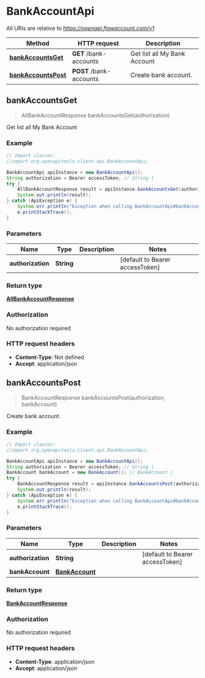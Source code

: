# BankAccountApi

All URIs are relative to *https://openapi.flowaccount.com/v1*

Method | HTTP request | Description
------------- | ------------- | -------------
[**bankAccountsGet**](BankAccountApi.md#bankAccountsGet) | **GET** /bank-accounts | Get list all My Bank Account
[**bankAccountsPost**](BankAccountApi.md#bankAccountsPost) | **POST** /bank-accounts | Create bank account.



## bankAccountsGet

> AllBankAccountResponse bankAccountsGet(authorization)

Get list all My Bank Account

### Example

```java
// Import classes:
//import org.openapitools.client.api.BankAccountApi;

BankAccountApi apiInstance = new BankAccountApi();
String authorization = Bearer accessToken; // String | 
try {
    AllBankAccountResponse result = apiInstance.bankAccountsGet(authorization);
    System.out.println(result);
} catch (ApiException e) {
    System.err.println("Exception when calling BankAccountApi#bankAccountsGet");
    e.printStackTrace();
}
```

### Parameters


Name | Type | Description  | Notes
------------- | ------------- | ------------- | -------------
 **authorization** | **String**|  | [default to Bearer accessToken]

### Return type

[**AllBankAccountResponse**](AllBankAccountResponse.md)

### Authorization

No authorization required

### HTTP request headers

- **Content-Type**: Not defined
- **Accept**: application/json


## bankAccountsPost

> BankAccountResponse bankAccountsPost(authorization, bankAccount)

Create bank account.

### Example

```java
// Import classes:
//import org.openapitools.client.api.BankAccountApi;

BankAccountApi apiInstance = new BankAccountApi();
String authorization = Bearer accessToken; // String | 
BankAccount bankAccount = new BankAccount(); // BankAccount | 
try {
    BankAccountResponse result = apiInstance.bankAccountsPost(authorization, bankAccount);
    System.out.println(result);
} catch (ApiException e) {
    System.err.println("Exception when calling BankAccountApi#bankAccountsPost");
    e.printStackTrace();
}
```

### Parameters


Name | Type | Description  | Notes
------------- | ------------- | ------------- | -------------
 **authorization** | **String**|  | [default to Bearer accessToken]
 **bankAccount** | [**BankAccount**](BankAccount.md)|  |

### Return type

[**BankAccountResponse**](BankAccountResponse.md)

### Authorization

No authorization required

### HTTP request headers

- **Content-Type**: application/json
- **Accept**: application/json

